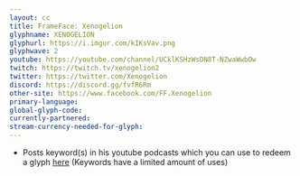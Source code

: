 ```yaml
---
layout: cc
title: FrameFace: Xenogelion
glyphname: XENOGELION
glyphurl: https://i.imgur.com/kIKsVav.png
glyphwave: 2
youtube: https://youtube.com/channel/UCklKSHzWsDN8T-NZwaWwbOw
twitch: https://twitch.tv/xenogelion2
twitter: https://twitter.com/Xenogelion
discord: https://discord.gg/fvfR6Rm
other-site: https://www.facebook.com/FF.Xenogelion
primary-language: 
global-glyph-code: 
currently-partnered: 
stream-currency-needed-for-glyph: 
---
```

* Posts keyword(s) in his youtube podcasts which you can use to redeem a glyph [here](http://xenogelion.com/Hidden/Glyph_Codes.php) (Keywords have a limited amount of uses)
